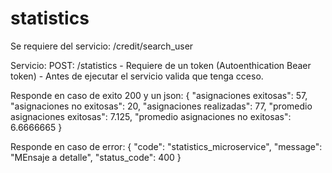 # statistics

Se requiere del servicio: /credit/search_user

Servicio: POST: /statistics
	- Requiere de un token (Autoenthication Beaer token)
	- Antes de ejecutar el servicio valida que tenga cceso.

Responde en caso de exito 200 y un json:
 {
	"asignaciones exitosas": 57,
	"asignaciones no exitosas": 20,
	"asignaciones realizadas": 77,
	"promedio asignaciones exitosas": 7.125,
	"promedio asignaciones no exitosas": 6.6666665
}
 
Responde en caso de error:
 {
	"code": "statistics_microservice",
	"message": "MEnsaje a detalle",
	"status_code": 400
 }

